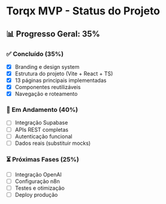 # Torqx MVP - Status do Projeto

## 📊 Progresso Geral: 35%

### ✅ Concluído (35%)
- [x] Branding e design system
- [x] Estrutura do projeto (Vite + React + TS)
- [x] 13 páginas principais implementadas
- [x] Componentes reutilizáveis
- [x] Navegação e roteamento

### 🔄 Em Andamento (40%)
- [ ] Integração Supabase
- [ ] APIs REST completas
- [ ] Autenticação funcional
- [ ] Dados reais (substituir mocks)

### ⏳ Próximas Fases (25%)
- [ ] Integração OpenAI
- [ ] Configuração n8n
- [ ] Testes e otimização
- [ ] Deploy produção
